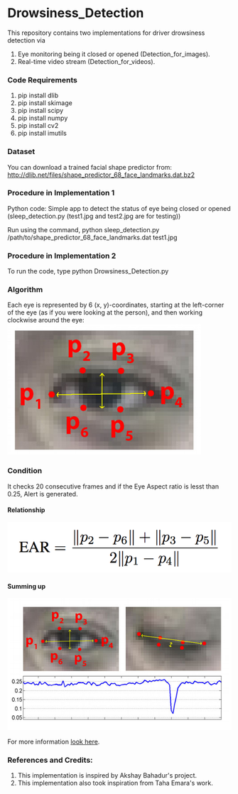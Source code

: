 # Drowsiness_Detection

This repository contains two implementations for driver drowsiness detection via 
1. Eye monitoring being it closed or opened (Detection_for_images).
2. Real-time video stream (Detection_for_videos). 

### Code Requirements
1. pip install dlib
2. pip install skimage
3. pip install scipy
4. pip install numpy
5. pip install cv2
6. pip install imutils

### Dataset
You can download a trained facial shape predictor from: http://dlib.net/files/shape_predictor_68_face_landmarks.dat.bz2

### Procedure in Implementation 1
Python code: Simple app to detect the status of eye being closed or opened (sleep_detection.py (test1.jpg and test2.jpg are for testing))

Run using the command, python sleep_detection.py /path/to/shape_predictor_68_face_landmarks.dat test1.jpg

### Procedure in Implementation 2
To run the code, type python Drowsiness_Detection.py

### Algorithm
Each eye is represented by 6 (x, y)-coordinates, starting at the left-corner of the eye (as if you were looking at the person), and then working clockwise around the eye:
![alt text](https://github.com/Nuclearstar/Drowsiness_Detection/blob/master/Detection_for_videos/eye1.jpg)

### Condition
It checks 20 consecutive frames and if the Eye Aspect ratio is lesst than 0.25, Alert is generated.

#### Relationship
![alt text](https://github.com/Nuclearstar/Drowsiness_Detection/blob/master/Detection_for_videos/eye2.png)

#### Summing up
![alt text](https://github.com/Nuclearstar/Drowsiness_Detection/blob/master/Detection_for_videos/eye3.jpg)

For more information [look here](https://www.pyimagesearch.com/2017/05/08/drowsiness-detection-opencv/).

### References and Credits:
1. This implementation is inspired by Akshay Bahadur's project.
2. This implementation also took inspiration from Taha Emara's work.
